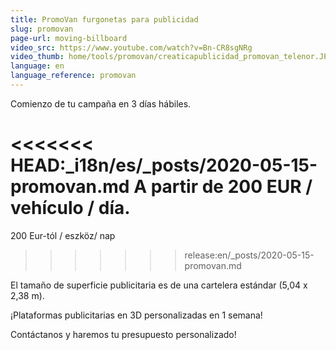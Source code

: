 ```yaml
---
title: PromoVan furgonetas para publicidad
slug: promovan
page-url: moving-billboard
video_src: https://www.youtube.com/watch?v=Bn-CR8sgNRg
video_thumb: home/tools/promovan/creaticapublicidad_promovan_telenor.JPG
language: en
language_reference: promovan
---
```


Comienzo de tu campaña en 3 días hábiles.

<<<<<<< HEAD:_i18n/es/_posts/2020-05-15-promovan.md
A partir de 200 EUR / vehículo / día.
=======
200 Eur-tól / eszköz/ nap
>>>>>>> release:en/_posts/2020-05-15-promovan.md

El tamaño de superficie publicitaria es de una cartelera estándar (5,04 x 2,38 m).

¡Plataformas publicitarias en 3D personalizadas en 1 semana!

Contáctanos y haremos tu presupuesto personalizado!
